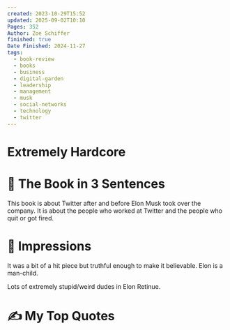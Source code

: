 ```yaml
---
created: 2023-10-29T15:52
updated: 2025-09-02T10:10
Pages: 352
Author: Zoe Schiffer
finished: true
Date Finished: 2024-11-27
tags:
  - book-review
  - books
  - business
  - digital-garden
  - leadership
  - management
  - musk
  - social-networks
  - technology
  - twitter
---
```

# Extremely Hardcore


# 🚀 The Book in 3 Sentences
This book is about Twitter after and before Elon Musk took over the company. It is about the people who worked at Twitter and the people who quit or got fired. 

# 🎨 Impressions
It was a bit of a hit piece but truthful enough to make it believable. 
Elon is a man-child.

Lots of extremely stupid/weird dudes in Elon Retinue. 


# ✍️ My Top  Quotes

